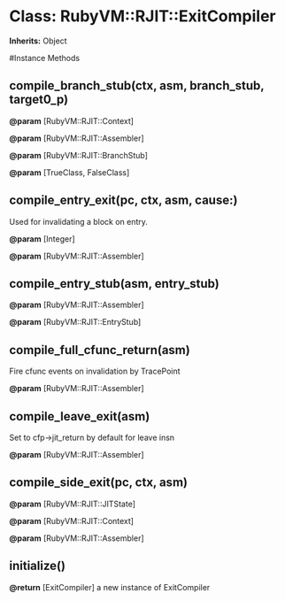 # Class: RubyVM::RJIT::ExitCompiler
**Inherits:** Object
    




#Instance Methods
## compile_branch_stub(ctx, asm, branch_stub, target0_p) [](#method-i-compile_branch_stub)

**@param** [RubyVM::RJIT::Context] 

**@param** [RubyVM::RJIT::Assembler] 

**@param** [RubyVM::RJIT::BranchStub] 

**@param** [TrueClass, FalseClass] 

## compile_entry_exit(pc, ctx, asm, cause:) [](#method-i-compile_entry_exit)
Used for invalidating a block on entry.

**@param** [Integer] 

**@param** [RubyVM::RJIT::Assembler] 

## compile_entry_stub(asm, entry_stub) [](#method-i-compile_entry_stub)

**@param** [RubyVM::RJIT::Assembler] 

**@param** [RubyVM::RJIT::EntryStub] 

## compile_full_cfunc_return(asm) [](#method-i-compile_full_cfunc_return)
Fire cfunc events on invalidation by TracePoint

**@param** [RubyVM::RJIT::Assembler] 

## compile_leave_exit(asm) [](#method-i-compile_leave_exit)
Set to cfp->jit_return by default for leave insn

**@param** [RubyVM::RJIT::Assembler] 

## compile_side_exit(pc, ctx, asm) [](#method-i-compile_side_exit)

**@param** [RubyVM::RJIT::JITState] 

**@param** [RubyVM::RJIT::Context] 

**@param** [RubyVM::RJIT::Assembler] 

## initialize() [](#method-i-initialize)

**@return** [ExitCompiler] a new instance of ExitCompiler

